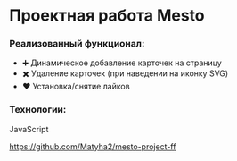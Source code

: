 # Проектная работа Mesto
### Реализованный функционал:
- ➕ Динамическое добавление карточек на страницу  
- ✖️ Удаление карточек (при наведении на иконку SVG)  
- ❤️ Установка/снятие лайков  

### Технологии:  
JavaScript  

https://github.com/Matyha2/mesto-project-ff